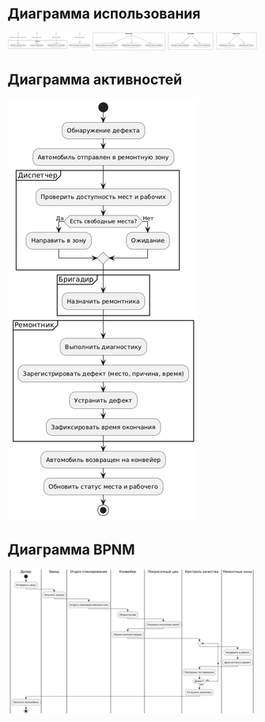 # Диаграмма использования 
![screenshot](image/usecases.png)

# Диаграмма активностей 
![screenshot](image/activity.png)

# Диаграмма BPNM 
![screenshot](image/BPNM.png)
